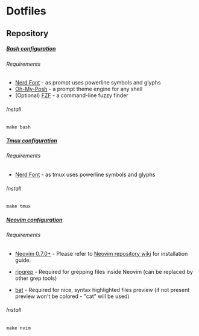 # Dotfiles

## Repository

##### [Bash configuration](bash/README.md)

###### Requirements
- [Nerd Font](https://www.nerdfonts.com/) - as prompt uses powerline symbols and glyphs 
- [Oh-My-Posh](https://ohmyposh.dev/) - a prompt theme engine for any shell
- (Optional) [FZF](https://github.com/junegunn/fzf) - a command-line fuzzy finder 

###### Install
```
make bash
```

##### [Tmux configuration](tmux/README.md)

###### Requirements
- [Nerd Font](https://www.nerdfonts.com/) - as tmux uses powerline symbols and glyphs

###### Install
```
make tmux
```

##### [Neovim configuration](nvim/README.md)

###### Requirements
- [Neovim 0.7.0+](https://github.com/neovim/neovim) - Please refer to [Neovim repository wiki](https://github.com/neovim/neovim/wiki/Installing-Neovim) for installation guide.

- [ripgrep](https://github.com/BurntSushi/ripgrep) - Required for grepping files inside Neovim (can be replaced by other grep tools)

- [bat](https://github.com/sharkdp/bat) - Required for nice, syntax  highlighted files preview (if not present preview won't be colored - "cat" will be used)

###### Install
```
make nvim
```